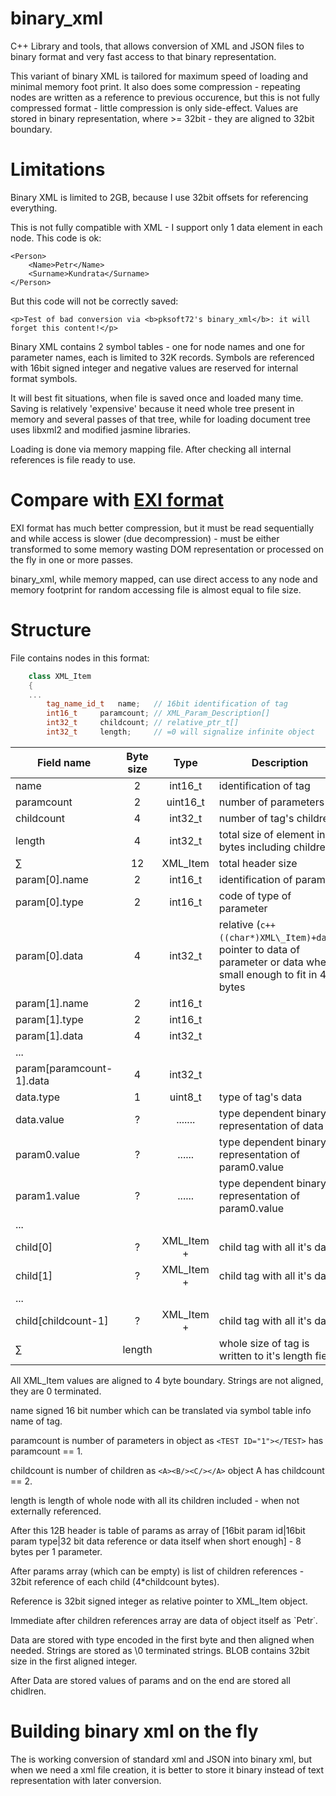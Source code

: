 # binary_xml

C++ Library and tools, that allows conversion of XML and JSON files to binary format and very fast access to that binary representation.

This variant of binary XML is tailored for maximum speed of loading and minimal memory foot print. 
It also does some compression - repeating nodes are written as a reference to previous occurence, but this is not fully compressed format - little compression is only side-effect. Values are stored in binary representation, where >= 32bit - they are aligned to 32bit boundary.

# Limitations

Binary XML is limited to 2GB, because I use 32bit offsets for referencing everything.

This is not fully compatible with XML - I support only 1 data element in each node. This code is ok:

    <Person>
        <Name>Petr</Name>
        <Surname>Kundrata</Surname>
    </Person>
  
But this code will not be correctly saved:

    <p>Test of bad conversion via <b>pksoft72's binary_xml</b>: it will forget this content!</p>
  
Binary XML contains 2 symbol tables - one for node names and one for parameter names, each is limited to 32K records. Symbols are referenced with 16bit signed integer and negative values are reserved for internal format symbols.

It will best fit situations, when file is saved once and loaded many time. Saving is relatively 'expensive' because it need whole tree present in memory and several passes of that tree, while for loading document tree uses libxml2 and modified jasmine libraries.

Loading is done via memory mapping file. After checking all internal references is file ready to use.  

# Compare with [EXI format](https://www.w3.org/TR/exi/)

EXI format has much better compression, but it must be read sequentially and while access is slower (due decompression) - must be either transformed to some memory wasting DOM representation or processed on the fly in one or more passes.

binary_xml, while memory mapped, can use direct access to any node and memory footprint for random accessing file is almost equal to file size.

# Structure

File contains nodes in this format:

```c++
    class XML_Item 
    {
    ...
        tag_name_id_t   name;   // 16bit identification of tag
        int16_t     paramcount; // XML_Param_Description[]
        int32_t     childcount; // relative_ptr_t[]
        int32_t     length;     // =0 will signalize infinite object
```

|Field name|Byte size|Type     |Description                                      |
|----------|:-------:|:-------:|-------------------------------------------------|
|name      | 2       |int16\_t |identification of tag                            |
|paramcount| 2       |uint16\_t|number of parameters                             |
|childcount| 4       |int32\_t |number of tag's children                         |
|length    | 4       |int32\_t |total size of element in bytes including children|
|∑         | 12      |XML\_Item|total header size                                |
|param[0].name|2|int16\_t|identification of param|
|param[0].type|2|int16\_t|code of type of parameter|
|param[0].data|4|int32\_t|relative (```c++ ((char*)XML\_Item)+data```) pointer to data of parameter or data when small enough to fit in 4 bytes|
|param[1].name|2|int16\_t|
|param[1].type|2|int16\_t|
|param[1].data|4|int32\_t|
|...|
|param[paramcount-1].data|4|int32\_t|
|data.type|1|uint8\_t|type of tag's data|
|data.value|?|.......|type dependent binary representation of data|
|param0.value|?|......|type dependent binary representation of param0.value
|param1.value|?|......|type dependent binary representation of param0.value
|...|
|child[0]|?|XML_Item +|child tag with all it's data|
|child[1]|?|XML_Item +|child tag with all it's data|
|...|
|child[childcount-1]|?|XML_Item +|child tag with all it's data|
|∑         | length   ||whole size of tag is written to it's length field          |

All XML_Item values are aligned to 4 byte boundary.
Strings are not aligned, they are 0 terminated.


name signed 16 bit number which can be translated via symbol table info name of tag.

paramcount is number of parameters in object as `<TEST ID="1"></TEST>` has paramcount == 1.

childcount is number of children as `<A><B/><C/></A>` object A has childcount == 2.

length is length of whole node with all its children included - when not externally referenced.

After this 12B header is table of params as array of [16bit param id|16bit param type|32 bit data reference or data itself when short enough]  - 8 bytes per 1 parameter.

After params array (which can be empty) is list of children references - 32bit reference of each child (4*childcount bytes).

Reference is 32bit signed integer as relative pointer to XML_Item object.

Immediate after children references array are data of object itself as `<Name>Petr</Name>˙.

Data are stored with type encoded in the first byte and then aligned when needed. Strings are stored as \0 terminated strings. BLOB contains 32bit size in the first aligned integer.

After Data are stored values of params and on the end are stored all chidlren.

# Building binary xml on the fly

The is working conversion of standard xml and JSON into binary xml, but when we need a xml file creation, it is better to store it binary instead of text representation with later conversion.



